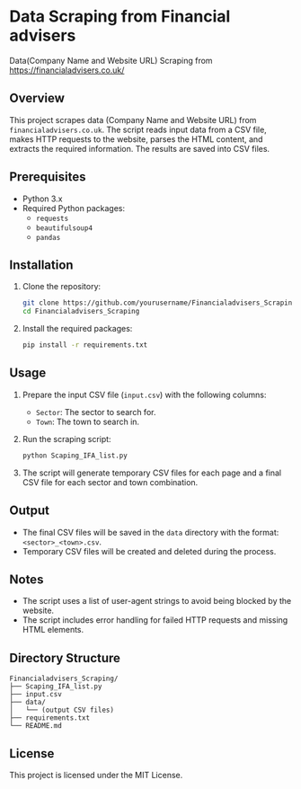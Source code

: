 # Data Scraping from Financial advisers
Data(Company Name and Website URL) Scraping from https://financialadvisers.co.uk/

## Overview
This project scrapes data (Company Name and Website URL) from `financialadvisers.co.uk`. The script reads input data from a CSV file, makes HTTP requests to the website, parses the HTML content, and extracts the required information. The results are saved into CSV files.

## Prerequisites
- Python 3.x
- Required Python packages:
  - `requests`
  - `beautifulsoup4`
  - `pandas`

## Installation
1. Clone the repository:
    ```sh
    git clone https://github.com/yourusername/Financialadvisers_Scraping.git
    cd Financialadvisers_Scraping
    ```

2. Install the required packages:
    ```sh
    pip install -r requirements.txt
    ```

## Usage
1. Prepare the input CSV file (`input.csv`) with the following columns:
    - `Sector`: The sector to search for.
    - `Town`: The town to search in.

2. Run the scraping script:
    ```sh
    python Scaping_IFA_list.py
    ```

3. The script will generate temporary CSV files for each page and a final CSV file for each sector and town combination.

## Output
- The final CSV files will be saved in the `data` directory with the format: `<sector>_<town>.csv`.
- Temporary CSV files will be created and deleted during the process.

## Notes
- The script uses a list of user-agent strings to avoid being blocked by the website.
- The script includes error handling for failed HTTP requests and missing HTML elements.

## Directory Structure
```
Financialadvisers_Scraping/
├── Scaping_IFA_list.py
├── input.csv
├── data/
│   └── (output CSV files)
├── requirements.txt
└── README.md
```

## License
This project is licensed under the MIT License.